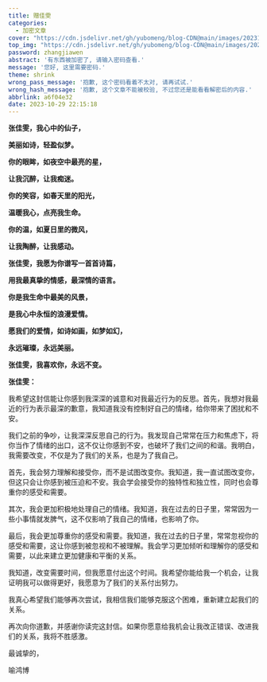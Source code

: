 ```yaml
---
title: 赠佳雯
categories:
  - 加密文章
cover: "https://cdn.jsdelivr.net/gh/yubomeng/blog-CDN@main/images/202311152003910.png"
top_img: "https://cdn.jsdelivr.net/gh/yubomeng/blog-CDN@main/images/202311152003910.png"
password: zhangjiawen
abstract: '有东西被加密了, 请输入密码查看.'
message: '您好, 这里需要密码.'
theme: shrink
wrong_pass_message: '抱歉, 这个密码看着不太对, 请再试试.'
wrong_hash_message: '抱歉, 这个文章不能被校验, 不过您还是能看看解密后的内容.'
abbrlink: a6f04e32
date: 2023-10-29 22:15:18
---
```


**张佳雯，我心中的仙子，**

**美丽如诗，轻盈似梦。**

**你的眼眸，如夜空中最亮的星，**

**让我沉醉，让我痴迷。**

**你的笑容，如春天里的阳光，**

**温暖我心，点亮我生命。**

**你的温，如夏日里的微风，**

**让我陶醉，让我感动。**

**张佳雯，我愿为你谱写一首首诗篇，**

**用我最真挚的情感，最深情的语言。**

**你是我生命中最美的风景，**

**是我心中永恒的浪漫爱情。**

**愿我们的爱情，如诗如画，如梦如幻，**

**永远璀璨，永远美丽。**

**张佳雯，我喜欢你，永远不变。**


**张佳雯：**

我希望这封信能让你感到我深深的诚意和对我最近行为的反思。首先，我想对我最近的行为表示最深的歉意，我知道我没有控制好自己的情绪，给你带来了困扰和不安。

我们之前的争吵，让我深深反思自己的行为。我发现自己常常在压力和焦虑下，将你当作了情绪的出口，这不仅让你感到不安，也破坏了我们之间的和谐。我明白，我需要改变，不仅是为了我们的关系，也是为了我自己。

首先，我会努力理解和接受你，而不是试图改变你。我知道，我一直试图改变你，但这只会让你感到被压迫和不安。我会学会接受你的独特性和独立性，同时也会尊重你的感受和需要。

其次，我会更加积极地处理自己的情绪。我知道，我在过去的日子里，常常因为一些小事情就发脾气，这不仅影响了我自己的情绪，也影响了你。

最后，我会更加尊重你的感受和需要。我知道，我在过去的日子里，常常忽视你的感受和需要，这让你感到被忽视和不被理解。我会学习更加倾听和理解你的感受和需要，以此来建立更加健康和平衡的关系。

我知道，改变需要时间，但我愿意付出这个时间。我希望你能给我一个机会，让我证明我可以做得更好，我愿意为了我们的关系付出努力。

我真心希望我们能够再次尝试，我相信我们能够克服这个困难，重新建立起我们的关系。

再次向你道歉，并感谢你读完这封信。如果你愿意给我机会让我改正错误、改进我们的关系，我将不胜感激。

最诚挚的，

喻鸿博